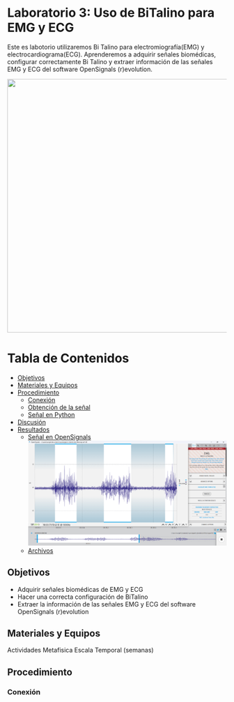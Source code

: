 <h1>Laboratorio 3: Uso de BiTalino para EMG y ECG</h1>
<p>Este es labotorio utilizaremos Bi Talino para electromiografía(EMG) y electrocardiograma(ECG). Aprenderemos a adquirir señales biomédicas, configurar correctamente Bi Talino y extraer información de las señales EMG y ECG del software OpenSignals (r)evolution.</p>
<img src="Imagenes/‌integrantes.jpg" width="884" height="582">

<h1>Tabla de Contenidos</h1>
<ul>
  <li> <a href="#Objetivos"> Objetivos </a> </li>
  <li> <a href="#materiales"> Materiales y Equipos </a> </li> 
  <li> <a href="#proce"> Procedimiento  </a> 
  	<ul>
  		 <li> <a href="#conex"> Conexión  </a> </li> 
      <li> <a href="#obt"> Obtención de la señal  </a> </li> 
      <li> <a href="#señan"> Señal en Python </a> </li> 
  	</ul>
   <li> <a href="#disc"> Discusión </a> </li>
  </li>
  <li> <a href="#res"> Resultados </a> 
  	<ul>
  		<li> <a href="#señal"> Señal en OpenSignals </a> </li> 
      <img src="Imagenes/emg_signal.png">
      <li> <a href="#archiv"> Archivos </a> </li> 
  	</ul>
  </li>
</ul>
<h2 id="Objetivos">Objetivos</h1>
<ul>
  <li> </a> Adquirir señales biomédicas de EMG y ECG </a> </li> 
  <li> </a> Hacer una correcta configuración de BiTalino </a> </li> 
  <li> </a> Extraer la información de las señales EMG y ECG del software OpenSignals (r)evolution</a> </li> 
</ul>
<h2 id="materiales">Materiales y Equipos</h1>
<tr>
    <th>Actividades</th>
    <td>Metafisica</td>
    <td>Escala Temporal (semanas)</td>
</tr>
<h2 id="proce">Procedimiento</h1>
  <h3 id="conex">Conexión</h1>
  

